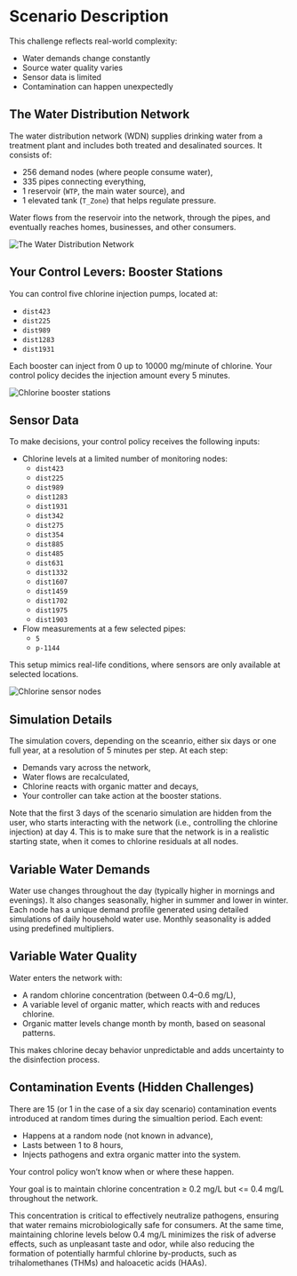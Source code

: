 # Scenario Description

This challenge reflects real-world complexity:

- Water demands change constantly
- Source water quality varies
- Sensor data is limited
- Contamination can happen unexpectedly

## The Water Distribution Network

The water distribution network (WDN) supplies drinking water from a treatment plant and includes both treated and desalinated sources.
It consists of:

- 256 demand nodes (where people consume water),
- 335 pipes connecting everything,
- 1 reservoir (`WTP`, the main water source), and
- 1 elevated tank (`T_Zone`) that helps regulate pressure.

Water flows from the reservoir into the network, through the pipes, and eventually reaches homes, businesses, and other consumers.

![The Water Distribution Network](Figures/cydbp.png)

## Your Control Levers: Booster Stations
You can control five chlorine injection pumps, located at:

- `dist423`
- `dist225`
- `dist989`
- `dist1283`
- `dist1931`

Each booster can inject from 0 up to $10000$ mg/minute of chlorine.
Your control policy decides the injection amount every 5 minutes.

![Chlorine booster stations](Figures/booster_stations.png)


## Sensor Data
To make decisions, your control policy receives the following inputs:

- Chlorine levels at a limited number of monitoring nodes:
    - `dist423`
    - `dist225`
    - `dist989`
    - `dist1283`
    - `dist1931`
    - `dist342`
    - `dist275`
    - `dist354`
    - `dist885`
    - `dist485`
    - `dist631`
    - `dist1332`
    - `dist1607`
    - `dist1459`
    - `dist1702`
    - `dist1975`
    - `dist1903`
- Flow measurements at a few selected pipes:
    - `5`
    - `p-1144`

This setup mimics real-life conditions, where sensors are only available at selected locations.

![Chlorine sensor nodes](Figures/sensor_nodes.png)


## Simulation Details
The simulation covers, depending on the sceanrio, either six days or one full year, at a resolution of 5 minutes per step.
At each step:

- Demands vary across the network,
- Water flows are recalculated,
- Chlorine reacts with organic matter and decays,
- Your controller can take action at the booster stations.

Note that the first 3 days of the scenario simulation are hidden from the user, who starts interacting with the network (i.e., controlling the chlorine injection) at day 4. This is to make sure that the network is in a realistic starting state, when it comes to chlorine residuals at all nodes.

## Variable Water Demands

Water use changes throughout the day (typically higher in mornings and evenings).
It also changes seasonally, higher in summer and lower in winter.
Each node has a unique demand profile generated using detailed simulations of daily household water use.
Monthly seasonality is added using predefined multipliers.

## Variable Water Quality
Water enters the network with:

- A random chlorine concentration (between 0.4–0.6 mg/L),
- A variable level of organic matter, which reacts with and reduces chlorine.
- Organic matter levels change month by month, based on seasonal patterns.

This makes chlorine decay behavior unpredictable and adds uncertainty to the disinfection process.

## Contamination Events (Hidden Challenges)
There are 15 (or 1 in the case of a six day scenario) contamination events introduced at random times during the simualtion period.
Each event:

- Happens at a random node (not known in advance),
- Lasts between 1 to 8 hours,
- Injects pathogens and extra organic matter into the system.

Your control policy won’t know when or where these happen.

Your goal is to maintain chlorine concentration  ≥ 0.2 mg/L but <= 0.4 mg/L throughout the network. 

This concentration is critical to effectively neutralize pathogens, ensuring that water remains microbiologically safe for consumers. At the same time, maintaining chlorine levels below 0.4 mg/L minimizes the risk of adverse effects, such as unpleasant taste and odor, while also reducing the formation of potentially harmful chlorine by-products, such as trihalomethanes (THMs) and haloacetic acids (HAAs).
